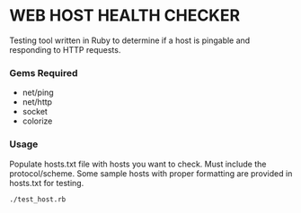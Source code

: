 # WEB HOST HEALTH CHECKER
Testing tool written in Ruby to determine if a host is pingable and responding to HTTP requests.

### Gems Required
- net/ping
- net/http
- socket
- colorize

### Usage
Populate hosts.txt file with hosts you want to check.
Must include the protocol/scheme.
Some sample hosts with proper formatting are provided in hosts.txt for testing.

`./test_host.rb`
